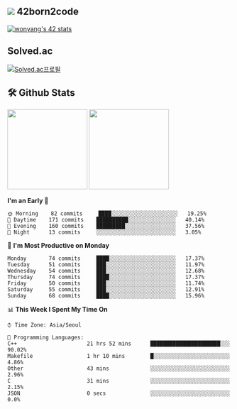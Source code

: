 
## <img src="https://img.shields.io/badge/-000000?style=flat&logo=42&logoColor=white"> 42born2code
[![wonyang's 42 stats](https://badge42.vercel.app/api/v2/cl5nhe5b6007809kydha7ht42/stats?cursusId=21&coalitionId=88)](https://profile.intra.42.fr/users/wonyang)

## Solved.ac
[![Solved.ac프로필](http://mazassumnida.wtf/api/v2/generate_badge?boj=bennyws)](https://solved.ac/bennyws)

## 🛠️ Github Stats
<p>
  <img height="180em" src="https://github-readme-stats-veggie-garden.vercel.app/api?username=gemstoneyang&show_icons=true&include_all_commits=true&bg_color=30,e96443,904e95&title_color=fff&text_color=fff">
  <img height="180em" src="https://github-readme-stats-veggie-garden.vercel.app/api/top-langs/?username=gemstoneyang&layout=compact&bg_color=30,e96443,904e95&title_color=fff&text_color=fff">
</p>

<!--START_SECTION:waka-->
**I'm an Early 🐤** 

```text
🌞 Morning    82 commits     ████░░░░░░░░░░░░░░░░░░░░░   19.25% 
🌆 Daytime    171 commits    ██████████░░░░░░░░░░░░░░░   40.14% 
🌃 Evening    160 commits    █████████░░░░░░░░░░░░░░░░   37.56% 
🌙 Night      13 commits     ░░░░░░░░░░░░░░░░░░░░░░░░░   3.05%

```
📅 **I'm Most Productive on Monday** 

```text
Monday       74 commits     ████░░░░░░░░░░░░░░░░░░░░░   17.37% 
Tuesday      51 commits     ███░░░░░░░░░░░░░░░░░░░░░░   11.97% 
Wednesday    54 commits     ███░░░░░░░░░░░░░░░░░░░░░░   12.68% 
Thursday     74 commits     ████░░░░░░░░░░░░░░░░░░░░░   17.37% 
Friday       50 commits     ███░░░░░░░░░░░░░░░░░░░░░░   11.74% 
Saturday     55 commits     ███░░░░░░░░░░░░░░░░░░░░░░   12.91% 
Sunday       68 commits     ████░░░░░░░░░░░░░░░░░░░░░   15.96%

```


📊 **This Week I Spent My Time On** 

```text
⌚︎ Time Zone: Asia/Seoul

💬 Programming Languages: 
C++                      21 hrs 52 mins      ██████████████████████░░░   90.02% 
Makefile                 1 hr 10 mins        █░░░░░░░░░░░░░░░░░░░░░░░░   4.86% 
Other                    43 mins             ░░░░░░░░░░░░░░░░░░░░░░░░░   2.96% 
C                        31 mins             ░░░░░░░░░░░░░░░░░░░░░░░░░   2.15% 
JSON                     0 secs              ░░░░░░░░░░░░░░░░░░░░░░░░░   0.0%

```


<!--END_SECTION:waka-->
